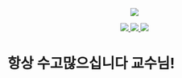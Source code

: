 <p align='center'>
    <img src="https://capsule-render.vercel.app/api?type=waving&color=auto&height=300&section=header&text=기초웹%20개발론&fontSize=90&animation=fadeIn&fontAlignY=38&desc=2024%202학기%20KakaoTrack&descAlignY=51&descAlign=62"/>
</p>

<p align='center'>
  <a href="https://github.com/kyechan99/capsule-render/labels/Idea">
    <img src="https://img.shields.io/badge/2020105028%20-%23F7DF1E.svg?&style=for-the-badge&&logoColor=white"/>
  </a>
  <a href="#demo">
    <img src="https://img.shields.io/badge/컴퓨터공학전공%20-%234FC08D.svg?&style=for-the-badge&&logoColor=white"/>
  </a>
  <a href="https://capsule-render.vercel.app/">
    <img src="https://img.shields.io/badge/신상경%20-%235c86fa.svg?&style=for-the-badge&&logoColor=white"/>
  </a>
</p> 

# 항상 수고많으십니다 교수님!